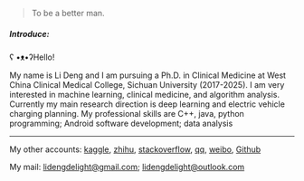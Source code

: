 

> To be a better man.

##### Introduce:
ʕ •ᴥ•ʔHello!

My name is Li Deng and I am pursuing a Ph.D. in Clinical Medicine at West China Clinical Medical College, Sichuan University (2017-2025).
I am very interested in machine learning, clinical medicine, and algorithm analysis. Currently my main research direction is deep learning and electric vehicle charging planning.
My professional skills are C++, java, python programming; Android software development; data analysis

-----
My other accounts: [kaggle](https://www.zhihu.com/people/la-la-la-tong-yi), [zhihu](https://www.zhihu.com/people/la-la-la-tong-yi), [stackoverflow](https://stackoverflow.com/users/10670319/user10670319), [qq](1178832862@qq.mail), [weibo](http://weibo.com/Leconade), [Github](https://github.LiDelight.com)

My mail: lidengdelight@gmail.com; lidengdelight@outlook.com


